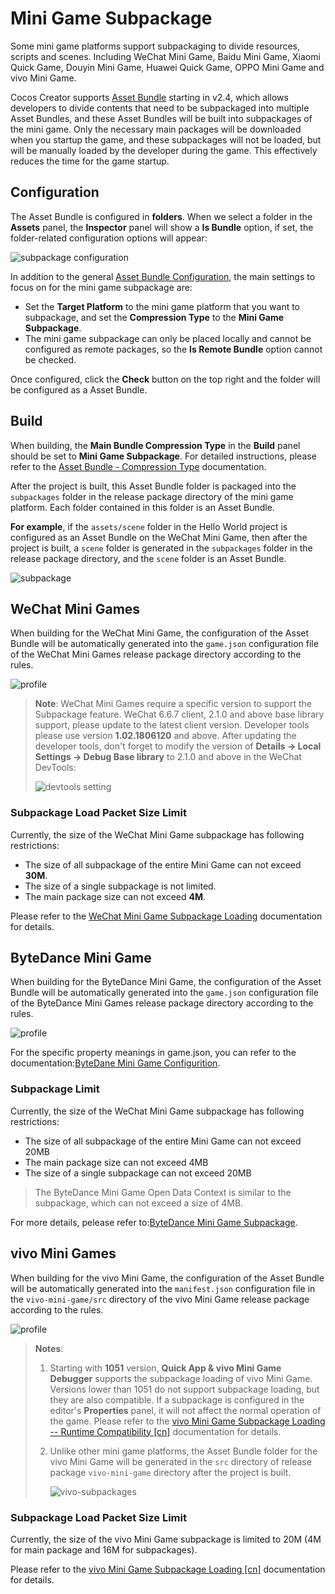 # Mini Game Subpackage

Some mini game platforms support subpackaging to divide resources, scripts and scenes. Including WeChat Mini Game, Baidu Mini Game, Xiaomi Quick Game, Douyin Mini Game, Huawei Quick Game, OPPO Mini Game and vivo Mini Game.

Cocos Creator supports [Asset Bundle](../../asset/bundle.md) starting in v2.4, which allows developers to divide contents that need to be subpackaged into multiple Asset Bundles, and these Asset Bundles will be built into subpackages of the mini game. Only the necessary main packages will be downloaded when you startup the game, and these subpackages will not be loaded, but will be manually loaded by the developer during the game. This effectively reduces the time for the game startup.

## Configuration

The Asset Bundle is configured in **folders**. When we select a folder in the **Assets** panel, the **Inspector** panel will show a **Is Bundle** option, if set, the folder-related configuration options will appear:

![subpackage configuration](subpackage/subpackage-config.png)

In addition to the general [Asset Bundle Configuration](../../asset/bundle.md#configuration), the main settings to focus on for the mini game subpackage are:
- Set the **Target Platform** to the mini game platform that you want to subpackage, and set the **Compression Type** to the **Mini Game Subpackage**.
- The mini game subpackage can only be placed locally and cannot be configured as remote packages, so the **Is Remote Bundle** option cannot be checked.

Once configured, click the **Check** button on the top right and the folder will be configured as a Asset Bundle.

## Build

When building, the **Main Bundle Compression Type** in the **Build** panel should be set to **Mini Game Subpackage**. For detailed instructions, please refer to the [Asset Bundle - Compression Type](../../asset/bundle.md#compression-type) documentation.

After the project is built, this Asset Bundle folder is packaged into the `subpackages` folder in the release package directory of the mini game platform. Each folder contained in this folder is an Asset Bundle.

**For example**, if the `assets/scene` folder in the Hello World project is configured as an Asset Bundle on the WeChat Mini Game, then after the project is built, a `scene` folder is generated in the `subpackages` folder in the release package directory, and the `scene` folder is an Asset Bundle.

![subpackage](subpackage/subpackage.png)

## WeChat Mini Games

When building for the WeChat Mini Game, the configuration of the Asset Bundle will be automatically generated into the `game.json` configuration file of the WeChat Mini Games release package directory according to the rules.

![profile](subpackage/profile.png)

> **Note**: WeChat Mini Games require a specific version to support the Subpackage feature. WeChat 6.6.7 client, 2.1.0 and above base library support, please update to the latest client version. Developer tools please use version **1.02.1806120** and above. After updating the developer tools, don't forget to modify the version of **Details -> Local Settings -> Debug Base library** to 2.1.0 and above in the WeChat DevTools:
>
> ![devtools setting](./subpackage/devtools-setting.png)

### Subpackage Load Packet Size Limit

Currently, the size of the WeChat Mini Game subpackage has following restrictions:

- The size of all subpackage of the entire Mini Game can not exceed **30M**.
- The size of a single subpackage is not limited.
- The main package size can not exceed **4M**.

Please refer to the [WeChat Mini Game Subpackage Loading](https://developers.weixin.qq.com/minigame/en/dev/guide/base-ability/subPackage/useSubPackage.html) documentation for details.

## ByteDance Mini Game

When building for the ByteDance Mini Game, the configuration of the Asset Bundle will be automatically generated into the `game.json` configuration file of the ByteDance Mini Games release package directory according to the rules.

![profile](subpackage/profile.png)

For the specific property meanings in game.json, you can refer to the documentation:[ByteDane Mini Game Configurition](https://developer.open-douyin.com/docs/resource/zh-CN/mini-game/develop/framework/mini-game-configuration/).

### Subpackage Limit

Currently, the size of the WeChat Mini Game subpackage has following restrictions:

- The size of all subpackage of the entire Mini Game can not exceed 20MB​
- The main package size can not exceed 4MB
- The size of a single subpackage can not exceed 20MB

> The ByteDance Mini Game Open Data Context is similar to the subpackage, which can not exceed a size of 4MB.

For more details, pelease refer to:[ByteDance Mini Game Subpackage](https://developer.open-douyin.com/docs/resource/zh-CN/mini-game/develop/framework/subpackages/introduction).

## vivo Mini Games

When building for the vivo Mini Game, the configuration of the Asset Bundle will be automatically generated into the `manifest.json` configuration file in the `vivo-mini-game/src` directory of the vivo Mini Game release package according to the rules.

![profile](./subpackage/vivo-profile.png)

> **Notes**:
> 1. Starting with **1051** version, **Quick App & vivo Mini Game Debugger** supports the subpackage loading of vivo Mini Game. Versions lower than 1051 do not support subpackage loading, but they are also compatible. If a subpackage is configured in the editor's **Properties** panel, it will not affect the normal operation of the game. Please refer to the [vivo Mini Game Subpackage Loading -- Runtime Compatibility [cn]](https://minigame.vivo.com.cn/documents/#/lesson/base/subpackage?id=%e8%bf%90%e8%a1%8c%e6%97%b6%e5%85%bc%e5%ae%b9) documentation for details.
> 2. Unlike other mini game platforms, the Asset Bundle folder for the vivo Mini Game will be generated in the `src` directory of release package `vivo-mini-game` directory after the project is built.
>
>     ![vivo-subpackages](./subpackage/vivo-subpackages.png)

### Subpackage Load Packet Size Limit

Currently, the size of the vivo Mini Game subpackage is limited to 20M (4M for main package and 16M for subpackages).

Please refer to the [vivo Mini Game Subpackage Loading [cn]](https://minigame.vivo.com.cn/documents/#/lesson/base/subpackage) documentation for details.
